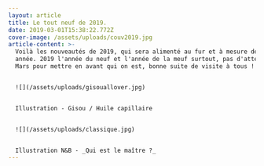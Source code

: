 ```yaml
---
layout: article
title: Le tout neuf de 2019.
date: 2019-03-01T15:38:22.772Z
cover-image: /assets/uploads/couv2019.jpg
article-content: >-
  Voilà les nouveautés de 2019, qui sera alimenté au fur et à mesure de cette
  année. 2019 l'année du neuf et l'année de la meuf surtout, pas d'attendre le 8
  Mars pour mettre en avant qui on est, bonne suite de visite à tous !


  ![](/assets/uploads/gisouallover.jpg)


  Illustration - Gisou / Huile capillaire


  ![](/assets/uploads/classique.jpg)


  Illustration N&B - _Qui est le maître ?_
---
```


